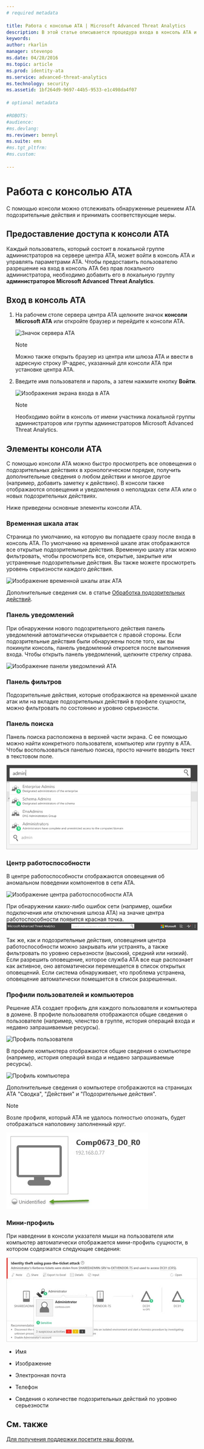 ```yaml
---
# required metadata

title: Работа с консолью ATA | Microsoft Advanced Threat Analytics
description: В этой статье описывается процедура входа в консоль ATA и ее компоненты
keywords:
author: rkarlin
manager: stevenpo
ms.date: 04/28/2016
ms.topic: article
ms.prod: identity-ata
ms.service: advanced-threat-analytics
ms.technology: security
ms.assetid: 1bf264d9-9697-44b5-9533-e1c498da4f07

# optional metadata

#ROBOTS:
#audience:
#ms.devlang:
ms.reviewer: bennyl
ms.suite: ems
#ms.tgt_pltfrm:
#ms.custom:

---
```


# Работа с консолью ATA

C помощью консоли можно отслеживать обнаруженные решением ATA подозрительные действия и принимать соответствующие меры.

## Предоставление доступа к консоли ATA
Каждый пользователь, который состоит в локальной группе администраторов на сервере центра ATA, может войти в консоль ATA и управлять параметрами ATA.
Чтобы предоставить пользователю разрешение на вход в консоль ATA без прав локального администратора, необходимо добавить его в локальную группу **администраторов Microsoft Advanced Threat Analytics**.

## Вход в консоль ATA

1. На рабочем столе сервера центра ATA щелкните значок **консоли Microsoft ATA** или откройте браузер и перейдите к консоли ATA.

    ![Значок сервера ATA](media/ata-server-icon.png)

    > [!NOTE]
    > Можно также открыть браузер из центра или шлюза ATA и ввести в адресную строку IP-адрес, указанный для консоли ATA при установке центра ATA.    

2.  Введите имя пользователя и пароль, а затем нажмите кнопку **Войти**.

    ![Изображения экрана входа в ATA](media/ATA-log-in-screen.jpg)

    > [!NOTE]
    > Необходимо войти в консоль от имени участника локальной группы администраторов или группы администраторов Microsoft Advanced Threat Analytics.

## Элементы консоли ATA

С помощью консоли ATA можно быстро просмотреть все оповещения о подозрительных действиях в хронологическом порядке, получить дополнительные сведения о любом действии и многое другое (например, добавить заметку к действию). В консоли также отображаются оповещения и уведомления о неполадках сети ATA или о новых подозрительных действиях.

Ниже приведены основные элементы консоли ATA.


### Временная шкала атак

Страница по умолчанию, на которую вы попадаете сразу после входа в консоль ATA. По умолчанию на временной шкале атак отображаются все открытые подозрительные действия. Временную шкалу атак можно фильтровать, чтобы просмотреть все, открытые, закрытые или устраненные подозрительные действия. Вы также можете просмотреть уровень серьезности каждого действия.

![Изображение временной шкалы атак ATA](media/attack-timeline.png)

Дополнительные сведения см. в статье [Обработка подозрительных действий](/advanced-threat-analytics/DeployUse/working-with-suspicious-activities).

### Панель уведомлений

При обнаружении нового подозрительного действия панель уведомлений автоматически открывается с правой стороны. Если подозрительные действия были обнаружены после того, как вы покинули консоль, панель уведомлений откроется после выполнения входа. Чтобы открыть панель уведомлений, щелкните стрелку справа.

![Изображение панели уведомлений ATA](media/notification-bar.png)

### Панель фильтров

Подозрительные действия, которые отображаются на временной шкале атак или на вкладке подозрительных действий в профиле сущности, можно фильтровать по состоянию и уровню серьезности.

### Панель поиска

Панель поиска расположена в верхней части экрана. С ее помощью можно найти конкретного пользователя, компьютер или группу в ATA. Чтобы воспользоваться панелью поиска, просто начните вводить текст в текстовом поле.

![Изображение панели поиска консоли ATA](media/ATA-console-search.png)

### Центр работоспособности

В центре работоспособности отображаются оповещения об аномальном поведении компонентов в сети ATA.

![Изображение центра работоспособности ATA](media/health-center.png)

При обнаружении каких-либо ошибок сети (например, ошибки подключения или отключения шлюза ATA) на значке центра работоспособности появится красная точка. ![Красная точка над значком центра работоспособности ATA (рисунок)](media/ATA-Health-Center-Alert-red-dot.png)

Так же, как и подозрительные действия, оповещения центра работоспособности можно закрывать или устранять, а также фильтровать по уровню серьезности (высокий, средний или низкий). Если разрешить оповещение, которое служба ATA все еще распознает как активное, оно автоматически перемещается в список открытых оповещений. Если система обнаруживает, что проблема устранена, оповещение автоматически помещается в список разрешенных.

### Профили пользователей и компьютеров

Решение ATA создает профиль для каждого пользователя и компьютера в домене. В профиле пользователя отображаются общие сведения о пользователе (например, членство в группе, история операций входа и недавно запрашиваемые ресурсы).

![Профиль пользователя](media/user-profile.png)

В профиле компьютера отображаются общие сведения о компьютере (например, история операций входа и недавно запрашиваемые ресурсы).

![Профиль компьютера](media/computer-profile.png)

Дополнительные сведения о компьютере отображаются на страницах ATA "Сводка", "Действия" и "Подозрительные действия".

> [!NOTE]
> Возле профиля, который ATA не удалось полностью опознать, будет отображаться наполовину заполненный круг.

![Изображение неразрешенного профиля ATA](media/ATA-Unresolved-Profile.jpg)

### Мини-профиль

При наведении в консоли указателя мыши на пользователя или компьютер автоматически отображается мини-профиль сущности, в котором содержатся следующие сведения:

![Изображение мини-профиля ATA](media/ATA-mini-profile.jpg)

-   Имя

-   Изображение

-   Электронная почта

-   Телефон

-   Сведения о количестве подозрительных действий по уровню серьезности



## См. также
[Для получения поддержки посетите наш форум.](https://social.technet.microsoft.com/Forums/security/en-US/home?forum=mata)


<!--HONumber=Apr16_HO2-->



